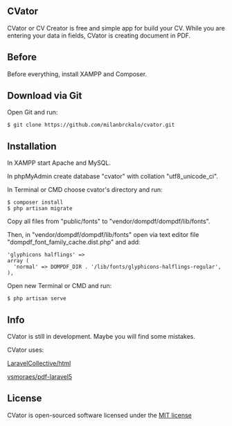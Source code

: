 ## CVator

CVator or CV Creator is free and simple app for build your CV. While you are entering your data in fields, CVator is creating document in PDF.

## Before

Before everything, install XAMPP and Composer.

## Download via Git

Open Git and run:
```
$ git clone https://github.com/milanbrckalo/cvator.git
```

## Installation

In XAMPP start Apache and MySQL.

In phpMyAdmin create database "cvator" with collation "utf8_unicode_ci".

In Terminal or CMD choose cvator's directory and run:
```
$ composer install
$ php artisan migrate
```

Copy all files from "public/fonts" to "vendor/dompdf/dompdf/lib/fonts".

Then, in "vendor/dompdf/dompdf/lib/fonts" open via text editor file "dompdf_font_family_cache.dist.php" and add:
```
'glyphicons halflings' => 
array (
  'normal' => DOMPDF_DIR . '/lib/fonts/glyphicons-halflings-regular',
),
```

Open new Terminal or CMD and run:
```
$ php artisan serve
```

## Info

CVator is still in development. Maybe you will find some mistakes. 

CVator uses:

[LaravelCollective/html](https://github.com/LaravelCollective/html)

[vsmoraes/pdf-laravel5](https://github.com/vsmoraes/pdf-laravel5)

## License

CVator is open-sourced software licensed under the [MIT license](http://opensource.org/licenses/MIT)
